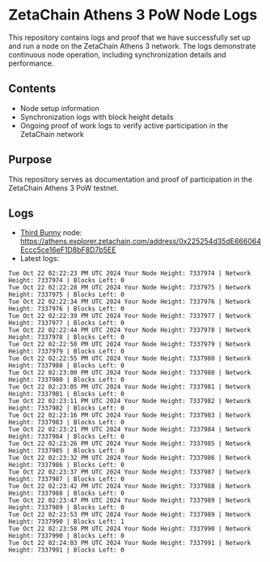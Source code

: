 # ZetaChain Athens 3 PoW Node Logs
This repository contains logs and proof that we have successfully set up and run a node on the ZetaChain Athens 3 network. The logs demonstrate continuous node operation, including synchronization details and performance.

## Contents
- Node setup information
- Synchronization logs with block height details
- Ongoing proof of work logs to verify active participation in the ZetaChain network

## Purpose
This repository serves as documentation and proof of participation in the ZetaChain Athens 3 PoW testnet.

## Logs

- [Third Bunny](https://thirdbunny.xyz/) node: https://athens.explorer.zetachain.com/address/0x225254d35dE666064Eccc5ce16eF1D8bF8D7b5EE
- Latest logs:
```
Tue Oct 22 02:22:23 PM UTC 2024 Your Node Height: 7337974 | Network Height: 7337974 | Blocks Left: 0
Tue Oct 22 02:22:28 PM UTC 2024 Your Node Height: 7337975 | Network Height: 7337975 | Blocks Left: 0
Tue Oct 22 02:22:34 PM UTC 2024 Your Node Height: 7337976 | Network Height: 7337976 | Blocks Left: 0
Tue Oct 22 02:22:39 PM UTC 2024 Your Node Height: 7337977 | Network Height: 7337977 | Blocks Left: 0
Tue Oct 22 02:22:44 PM UTC 2024 Your Node Height: 7337978 | Network Height: 7337978 | Blocks Left: 0
Tue Oct 22 02:22:50 PM UTC 2024 Your Node Height: 7337979 | Network Height: 7337979 | Blocks Left: 0
Tue Oct 22 02:22:55 PM UTC 2024 Your Node Height: 7337980 | Network Height: 7337980 | Blocks Left: 0
Tue Oct 22 02:23:00 PM UTC 2024 Your Node Height: 7337980 | Network Height: 7337980 | Blocks Left: 0
Tue Oct 22 02:23:05 PM UTC 2024 Your Node Height: 7337981 | Network Height: 7337981 | Blocks Left: 0
Tue Oct 22 02:23:11 PM UTC 2024 Your Node Height: 7337982 | Network Height: 7337982 | Blocks Left: 0
Tue Oct 22 02:23:16 PM UTC 2024 Your Node Height: 7337983 | Network Height: 7337983 | Blocks Left: 0
Tue Oct 22 02:23:21 PM UTC 2024 Your Node Height: 7337984 | Network Height: 7337984 | Blocks Left: 0
Tue Oct 22 02:23:26 PM UTC 2024 Your Node Height: 7337985 | Network Height: 7337985 | Blocks Left: 0
Tue Oct 22 02:23:32 PM UTC 2024 Your Node Height: 7337986 | Network Height: 7337986 | Blocks Left: 0
Tue Oct 22 02:23:37 PM UTC 2024 Your Node Height: 7337987 | Network Height: 7337987 | Blocks Left: 0
Tue Oct 22 02:23:42 PM UTC 2024 Your Node Height: 7337988 | Network Height: 7337988 | Blocks Left: 0
Tue Oct 22 02:23:47 PM UTC 2024 Your Node Height: 7337989 | Network Height: 7337989 | Blocks Left: 0
Tue Oct 22 02:23:53 PM UTC 2024 Your Node Height: 7337989 | Network Height: 7337990 | Blocks Left: 1
Tue Oct 22 02:23:58 PM UTC 2024 Your Node Height: 7337990 | Network Height: 7337990 | Blocks Left: 0
Tue Oct 22 02:24:03 PM UTC 2024 Your Node Height: 7337991 | Network Height: 7337991 | Blocks Left: 0
```
